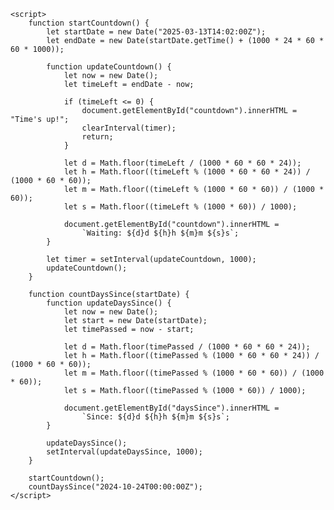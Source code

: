 
    <script>
        function startCountdown() {
            let startDate = new Date("2025-03-13T14:02:00Z");
            let endDate = new Date(startDate.getTime() + (1000 * 24 * 60 * 60 * 1000));

            function updateCountdown() {
                let now = new Date();
                let timeLeft = endDate - now;

                if (timeLeft <= 0) {
                    document.getElementById("countdown").innerHTML = "Time's up!";
                    clearInterval(timer);
                    return;
                }

                let d = Math.floor(timeLeft / (1000 * 60 * 60 * 24));
                let h = Math.floor((timeLeft % (1000 * 60 * 60 * 24)) / (1000 * 60 * 60));
                let m = Math.floor((timeLeft % (1000 * 60 * 60)) / (1000 * 60));
                let s = Math.floor((timeLeft % (1000 * 60)) / 1000);

                document.getElementById("countdown").innerHTML = 
                    `Waiting: ${d}d ${h}h ${m}m ${s}s`;
            }

            let timer = setInterval(updateCountdown, 1000);
            updateCountdown();
        }

        function countDaysSince(startDate) {
            function updateDaysSince() {
                let now = new Date();
                let start = new Date(startDate);
                let timePassed = now - start;

                let d = Math.floor(timePassed / (1000 * 60 * 60 * 24));
                let h = Math.floor((timePassed % (1000 * 60 * 60 * 24)) / (1000 * 60 * 60));
                let m = Math.floor((timePassed % (1000 * 60 * 60)) / (1000 * 60));
                let s = Math.floor((timePassed % (1000 * 60)) / 1000);

                document.getElementById("daysSince").innerHTML = 
                    `Since: ${d}d ${h}h ${m}m ${s}s`;
            }

            updateDaysSince();
            setInterval(updateDaysSince, 1000);
        }

        startCountdown();
        countDaysSince("2024-10-24T00:00:00Z");
    </script>

